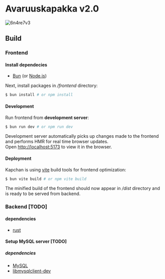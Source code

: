 # Avaruuskapakka v2.0

![6n4re7v3](https://github.com/emepi/kapchan-v2/assets/149962304/2e041a0a-febf-4e70-b889-e799f3cedded)

## Build

### Frontend

#### Install dependecies

- [Bun](https://bun.sh/) (or [Node.js](https://nodejs.org))

Next, install packages in */frontend* directory:

```bash
$ bun install # or npm install
```

#### Development

Run frontend from **development server**:

```bash
$ bun run dev # or npm run dev
```

Development server automatically picks up changes made to the frontend and 
performs HMR for real time browser updates. <br>
Open [http://localhost:5173](http://localhost:5173) to view it in the browser.

#### Deployment

Kapchan is using [vite](https://vitejs.dev/guide/static-deploy.html) build 
tools for frontend optimization:

```bash
$ bun vite build # or npm vite build
```

The minified build of the frontend should now appear in */dist* directory 
and is ready to be served from backend.

### Backend [TODO]

#### dependencies

- [rust](https://www.rust-lang.org/learn/get-started) 

#### Setup MySQL server [TODO]

##### dependencies

- [MySQL](https://dev.mysql.com/downloads/mysql/)
- [libmysqlclient-dev](https://dev.mysql.com/downloads/c-api/)
